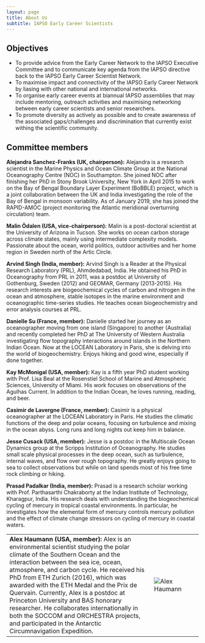 ```yaml
---
layout: page
title: About Us
subtitle: IAPSO Early Career Scientists
---
```


## Objectives

* To provide advice from the Early Career Network to the IAPSO Executive Committee and to communicate key agenda from the IAPSO directive back to the IAPSO Early Career Scientist Network.
* To maximise impact and connectivity of the IAPSO Early Career Network by liasing with other national and international networks.
* To organise early career events at biannual IAPSO assemblies that may include mentoring, outreach activities and maximising networking between early career scientists and senior researchers. 
* To promote diversity as actively as possible and to create awareness of the associated gaps/challenges and discrimination that currently exist withing the scientific community.

## Committee members


**Alejandra Sanchez-Franks (UK, chairperson):**
Alejandra is a research scientist in the Marine Physics and Ocean Climate Group at the National Oceanography Centre (NOC) in Southampton. She joined NOC after finishing her PhD in Stony Brook University, New York in April 2015 to work on the Bay of Bengal Boundary Layer Experiment (BoBBLE) project, which is a joint collaboration between the UK and India investigating the role of the Bay of Bengal in monsoon variability. As of January 2019, she has joined the RAPID-AMOC (project monitoring the Atlantic meridional overturning circulation) team.

**Malin Ödalen (USA, vice-chairperson):**
Malin is a post-doctoral scientist at the University of Arizona in Tucson. She works on ocean carbon storage across climate states, mainly using intermediate complexity models. Passionate about the ocean, world politics, outdoor activities and her home region in Sweden north of the Artic Circle.

**Arvind Singh (India, member):**
Arvind Singh is a Reader at the Physical Research Laboratory (PRL), Ahmdedabad, India. He obtained his PhD in Oceanography from PRL in 2011, was a postdoc at University of Gothenburg, Sweden (2012) and GEOMAR, Germany (2013-2015). His research interests are biogeochemical cycles of carbon and nitrogen in the ocean and atmosphere, stable isotopes in the marine environment and oceanographic time-series studies. He teaches ocean biogeochemistry and error analysis courses at PRL.

**Danielle Su (France, member):**
Danielle started her journey as an oceanographer moving from one island (Singapore) to another (Australia) and recently completed her PhD at The University of Western Australia investigating flow topography interactions around islands in the Northern Indian Ocean. Now at the LOCEAN Laboratory in Paris, she is delving into the world of biogeochemistry. Enjoys hiking and good wine, especially if done together.

**Kay McMonigal (USA, member):**
Kay is a fifth year PhD student working with Prof. Lisa Beal at the Rosenstiel School of Marine and Atmospheric Sciences, University of Miami. His work focuses on observations of the Agulhas Current. In addition to the Indian Ocean, he loves running, reading, and beer.

**Casimir de Lavergne (France, member):**
Casimir is a physical oceanographer at the LOCEAN Laboratory in Paris. He studies the climatic functions of the deep and polar oceans, focusing on turbulence and mixing in the ocean abyss. Long runs and long nights out keep him in balance.

**Jesse Cusack (USA, member):**
Jesse is a postdoc in the Multiscale Ocean Dynamics group at the Scripps Institution of Oceanography. He studies small scale physical processes in the deep ocean, such as turbulence, internal waves, and flow over rough topography. He greatly enjoys going to sea to collect observations but while on land spends most of his free time rock climbing or hiking.

**Prasad Padalkar (India, member):**
Prasad is a research scholar working with Prof. Parthasarthi Chakraborty at the Indian Institute of Technology, Kharagpur, India. His research deals with understanding the biogeochemical cycling of mercury in tropical coastal environments. In particular, he investigates how the elemental form of mercury controls mercury pollution and the effect of climate change stressors on cycling of mercury in coastal  waters.

<table width="100%" border="0" cellspacing="0" cellpadding="0">
	<tr>
	<td  width="73%">
	<strong>Alex Haumann (USA, member):</strong> 
	Alex is an environmental scientist studying the polar climate of the Southern Ocean and the interaction between the sea ice, ocean, atmosphere, and carbon cycle. He received his PhD from ETH Zurich (2016), which was awarded with the ETH Medal and the Prix de Quervain. Currently, Alex is a postdoc at Princeton University and BAS honorary researcher. He collaborates internationally in both the SOCCOM and ORCHESTRA projects, and participated in the Antarctic Circumnavigation Expedition.
	</td>
	<td width="24%">
	<img src="https://www.iapsoecs.org/uploads/bio_photos/alex.jpg" alt="Alex Haumann" class="profile-image" />
	</td>
	</tr>
</table>
